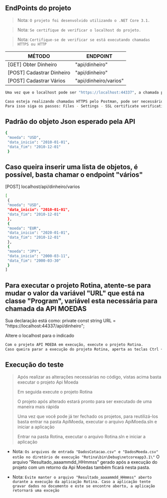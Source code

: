 ## EndPoints do projeto

> Nota: `O projeto foi desenvolvido utilizando o .NET Core 3.1. `

> Nota: `Se certifique de verificar o localhost do projeto. `

> Nota: `Certifique-se de verificar se está executando chamadas HTTPS ou HTTP`

| MÉTODO | ENDPOINT |
| ------ | ------ |
| [GET] Obter Dinheiro | "api/dinheiro" |
| [POST] Cadastrar Dinheiro | "api/dinheiro" |
| [POST] Cadastrar Vários | "api/dinheiro/varios" |

```sh
Uma vez que o localhost pode ser "https://localhost:44337", a chamada para o método [GET] Obter Dinheiro é https://localhost:44337/api/dinheiro
```

```sh
Caso esteja realizando chamadas HTTPS pelo Postman, pode ser necessário desabilitar o certificado SSL do mesmo. 
Para isso siga os passos: Files - Settings - SSL certificate verification -> off
```


## Padrão do objeto Json esperado pela API

```sh
{
 "moeda": "USD",
 "data_inicio": "2010-01-01",
 "data_fim": "2010-12-01"
 }
```

## Caso queira inserir uma lista de objetos, é possível, basta chamar o endpoint "vários" 

[POST] localhost/api/dinheiro/varios

```sh
[
 {
 "moeda": "USD",
 "data_inicio": "2010-01-01",
 "data_fim": "2010-12-01"
 },
 {
 "moeda": "EUR",
 "data_inicio": "2020-01-01",
 "data_fim": "2010-12-01"
 },
 {
 "moeda": "JPY",
 "data_inicio": "2000-03-11",
 "data_fim": "2000-03-30"
 }
]
```

## Para executar o projeto Rotina, atente-se para mudar o valor da variável "URL" que está na classe "Program", variável esta necessária para chamada da API MOEDAS
Sua declaração está como: private const string URL = "https://localhost:44337/api/dinheiro";

Altere o localhost para o indicado

```sh
Com o projeto API MOEDA em execução, execute o projeto Rotina.
Caso queira parar a execução do projeto Rotina, aperta as teclas Ctrl + C.
```

## Execução do teste
> Após realizar as alterações necessárias no código, vistas acima basta executar o projeto Api Moeda
> 
> Em seguida execute o projeto Rotina
> 
> O projeto após alterado estará pronto para ser executado de uma maneira mais rápida
> 
> Uma vez que você pode já ter fechado os projetos, para reutilizá-los basta entrar na pasta ApiMoeda, executar o arquivo ApiMoeda.sln e iniciar a aplicação
> 
> Entrar na pasta Rotina, executar o arquivo Rotina.sln e iniciar a aplicação


- Nota: `Os arquivos de entrada "DadosCotacao.csv" e "DadosMoeda.csv" estão no diretório de execução "Rotina\bin\Debug\netcoreapp3.1\"` O arquivo "Resultado_aaaammdd_HHmmss" gerado após a execução do projeto com um retorno da Api Moedas também ficará nesta pasta.

- Nota: `Evite manter o arquivo "Resultado_aaaammdd_HHmmss" aberto durante a execução da aplicação Rotina. Caso a aplicação tente gravar dados no documento e este se encontre aberto, a aplicação retornará uma exceção` 